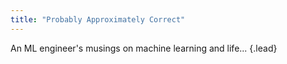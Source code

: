 ```yaml
---
title: "Probably Approximately Correct"
---
```


An ML engineer's musings on machine learning and life...
{.lead}
